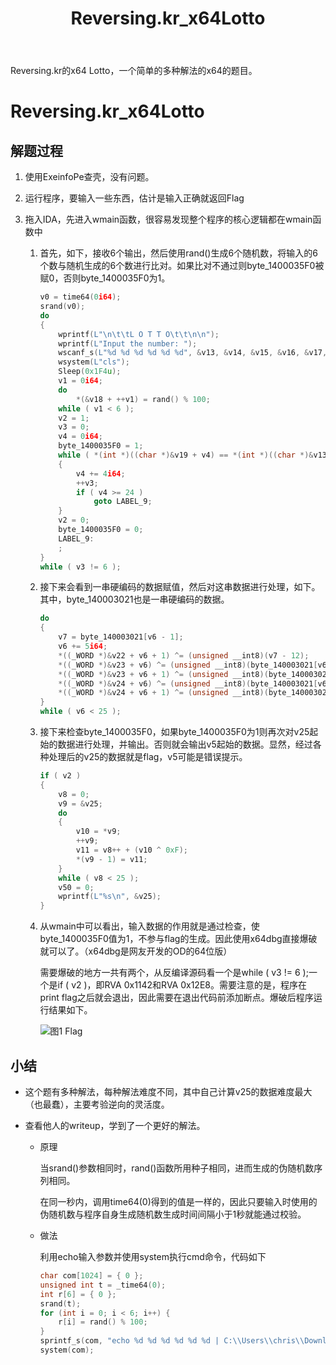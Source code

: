 ﻿---
layout: post
title: "Reversing.kr_x64Lotto"
pubtime: 2019-5-29
updatetime: 2019-5-29
categories: Reverse
tags: WriteUp
---

Reversing.kr的x64 Lotto，一个简单的多种解法的x64的题目。

# Reversing.kr_x64Lotto

## 解题过程

1. 使用ExeinfoPe查壳，没有问题。

2. 运行程序，要输入一些东西，估计是输入正确就返回Flag

3. 拖入IDA，先进入wmain函数，很容易发现整个程序的核心逻辑都在wmain函数中

   1. 首先，如下，接收6个输出，然后使用rand()生成6个随机数，将输入的6个数与随机生成的6个数进行比对。如果比对不通过则byte_1400035F0被赋0，否则byte_1400035F0为1。

      ```c
      v0 = time64(0i64);
      srand(v0);
      do
      {
          wprintf(L"\n\t\tL O T T O\t\t\n\n");
          wprintf(L"Input the number: ");
          wscanf_s(L"%d %d %d %d %d %d", &v13, &v14, &v15, &v16, &v17, &v18);
          wsystem(L"cls");
          Sleep(0x1F4u);
          v1 = 0i64;
          do
              *(&v18 + ++v1) = rand() % 100;
          while ( v1 < 6 );
          v2 = 1;
          v3 = 0;
          v4 = 0i64;
          byte_1400035F0 = 1;
          while ( *(int *)((char *)&v19 + v4) == *(int *)((char *)&v13 + v4) )
          {
              v4 += 4i64;
              ++v3;
              if ( v4 >= 24 )
                  goto LABEL_9;
          }
          v2 = 0;
          byte_1400035F0 = 0;
          LABEL_9:
          ;
      }
      while ( v3 != 6 );
      ```

   2. 接下来会看到一串硬编码的数据赋值，然后对这串数据进行处理，如下。其中，byte_140003021也是一串硬编码的数据。

      ```c
      do
      {
          v7 = byte_140003021[v6 - 1];
          v6 += 5i64;
          *((_WORD *)&v22 + v6 + 1) ^= (unsigned __int8)(v7 - 12);
          *((_WORD *)&v23 + v6) ^= (unsigned __int8)(byte_140003021[v6 - 5] - 12);
          *((_WORD *)&v23 + v6 + 1) ^= (unsigned __int8)(byte_140003021[v6 - 4] - 12);
          *((_WORD *)&v24 + v6) ^= (unsigned __int8)(byte_140003021[v6 - 3] - 12);
          *((_WORD *)&v24 + v6 + 1) ^= (unsigned __int8)(byte_140003021[v6 - 2] - 12);
      }
      while ( v6 < 25 );
      ```

   3. 接下来检查byte_1400035F0，如果byte_1400035F0为1则再次对v25起始的数据进行处理，并输出。否则就会输出v5起始的数据。显然，经过各种处理后的v25的数据就是flag，v5可能是错误提示。

      ```c
      if ( v2 )
      {
          v8 = 0;
          v9 = &v25;
          do
          {
              v10 = *v9;
              ++v9;
              v11 = v8++ + (v10 ^ 0xF);
              *(v9 - 1) = v11;
          }
          while ( v8 < 25 );
          v50 = 0;
          wprintf(L"%s\n", &v25);
      }
      ```

   4. 从wmain中可以看出，输入数据的作用就是通过检查，使byte_1400035F0值为1，不参与flag的生成。因此使用x64dbg直接爆破就可以了。（x64dbg是网友开发的OD的64位版）

      需要爆破的地方一共有两个，从反编译源码看一个是while ( v3 != 6 );一个是if ( v2 )，即RVA 0x1142和RVA 0x12E8。需要注意的是，程序在print flag之后就会退出，因此需要在退出代码前添加断点。爆破后程序运行结果如下。

      ![图1 Flag](https://chrishuppor.github.io/image/Snipaste_2019-05-29_11-55-34.PNG)

## 小结

* 这个题有多种解法，每种解法难度不同，其中自己计算v25的数据难度最大（也最蠢），主要考验逆向的灵活度。

* 查看他人的writeup，学到了一个更好的解法。

  * 原理

    当srand()参数相同时，rand()函数所用种子相同，进而生成的伪随机数序列相同。

    在同一秒内，调用time64(0)得到的值是一样的，因此只要输入时使用的伪随机数与程序自身生成随机数生成时间间隔小于1秒就能通过校验。

  * 做法

    利用echo输入参数并使用system执行cmd命令，代码如下

    ```c
    char com[1024] = { 0 };
    unsigned int t = _time64(0);
    int r[6] = { 0 };
    srand(t);
    for (int i = 0; i < 6; i++) {
        r[i] = rand() % 100;
    }
    sprintf_s(com, "echo %d %d %d %d %d %d | C:\\Users\\chris\\Downloads\\Lotto\\Lotto.exe", r[0], r[1], r[2], r[3], r[4], r[5]);
    system(com);
    ```
